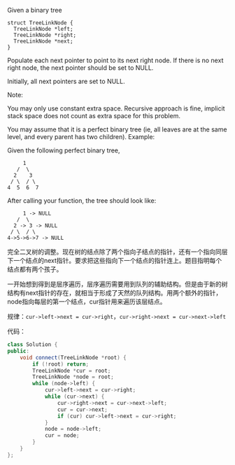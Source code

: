Given a binary tree

```
struct TreeLinkNode {
  TreeLinkNode *left;
  TreeLinkNode *right;
  TreeLinkNode *next;
}
```
Populate each next pointer to point to its next right node. If there is no next right node, the next pointer should be set to NULL.

Initially, all next pointers are set to NULL.

Note:

You may only use constant extra space.
Recursive approach is fine, implicit stack space does not count as extra space for this problem.

You may assume that it is a perfect binary tree (ie, all leaves are at the same level, and every parent has two children).
Example:

Given the following perfect binary tree,

```
     1
   /  \
  2    3
 / \  / \
4  5  6  7
```

After calling your function, the tree should look like:

```
     1 -> NULL
   /  \
  2 -> 3 -> NULL
 / \  / \
4->5->6->7 -> NULL
```

完全二叉树的调整。现在树的结点除了两个指向子结点的指针，还有一个指向同层下一个结点的next指针。要求把这些指向下一个结点的指针连上。题目指明每个结点都有两个孩子。

一开始想到得到是层序遍历，层序遍历需要用到队列的辅助结构。但是由于新的树结构有next指针的存在，就相当于形成了天然的队列结构。用两个额外的指针，node指向每层的第一个结点，cur指针用来遍历该层结点。

规律：`cur->left->next = cur->right`，`cur->right->next = cur->next->left`

代码：

```cpp
class Solution {
public:
    void connect(TreeLinkNode *root) {
        if (!root) return;
        TreeLinkNode *cur = root;
        TreeLinkNode *node = root;
        while (node->left) {
            cur->left->next = cur->right;
            while (cur->next) {
                cur->right->next = cur->next->left;
                cur = cur->next;
                if (cur) cur->left->next = cur->right;
            }
            node = node->left;
            cur = node;
        }
    }
};
```
